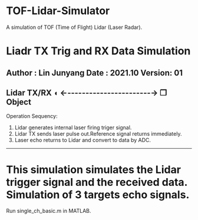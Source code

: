 # TOF-Lidar-Simulator
A simulation of TOF (Time of Flight) Lidar (Laser Radar).


Liadr TX Trig and RX Data Simulation
=========================================================================
Author : Lin Junyang
Date   : 2021.10
Version: 01
-------------------------------------------------------------------------
Lidar  TX/RX ◖ ←-----------------------→  ❒ Object
-------------------------------------------------------------------------
Operation Sequency:
1. Lidar generates internal laser firing triger signal.
2. Lidar TX sends laser pulse out.Reference signal returns immediately.
3. Laser echo returns to Lidar and convert to data by ADC.
-------------------------------------------------------------------------
This simulation simulates the Lidar trigger signal and the received data.
Simulation of 3 targets echo signals.
=========================================================================

Run single_ch_basic.m in MATLAB. 
